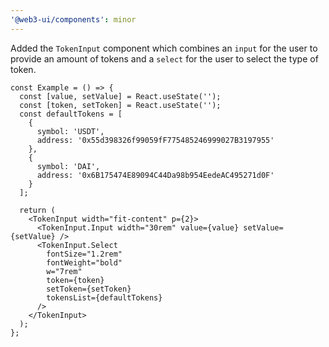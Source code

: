 ```yaml
---
'@web3-ui/components': minor
---
```


Added the `TokenInput` component which combines an `input` for the user to provide an amount of tokens and a `select` for the user to select the type of token.

```tsx
const Example = () => {
  const [value, setValue] = React.useState('');
  const [token, setToken] = React.useState('');
  const defaultTokens = [
    {
      symbol: 'USDT',
      address: '0x55d398326f99059fF775485246999027B3197955'
    },
    {
      symbol: 'DAI',
      address: '0x6B175474E89094C44Da98b954EedeAC495271d0F'
    }
  ];

  return (
    <TokenInput width="fit-content" p={2}>
      <TokenInput.Input width="30rem" value={value} setValue={setValue} />
      <TokenInput.Select
        fontSize="1.2rem"
        fontWeight="bold"
        w="7rem"
        token={token}
        setToken={setToken}
        tokensList={defaultTokens}
      />
    </TokenInput>
  );
};
```
